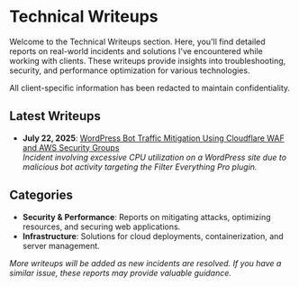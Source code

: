 # Technical Writeups

Welcome to the Technical Writeups section. Here, you'll find detailed reports on real-world incidents and solutions I've encountered while working with clients. These writeups provide insights into troubleshooting, security, and performance optimization for various technologies.

All client-specific information has been redacted to maintain confidentiality.

## Latest Writeups

- **July 22, 2025**: [WordPress Bot Traffic Mitigation Using Cloudflare WAF and AWS Security Groups](/writeups/2025-07-22-technical-report-bot-traffic-mitigation-filter-everything-plugin.md)  
  *Incident involving excessive CPU utilization on a WordPress site due to malicious bot activity targeting the Filter Everything Pro plugin.*

## Categories

- **Security & Performance**: Reports on mitigating attacks, optimizing resources, and securing web applications.
- **Infrastructure**: Solutions for cloud deployments, containerization, and server management.

*More writeups will be added as new incidents are resolved. If you have a similar issue, these reports may provide valuable guidance.*